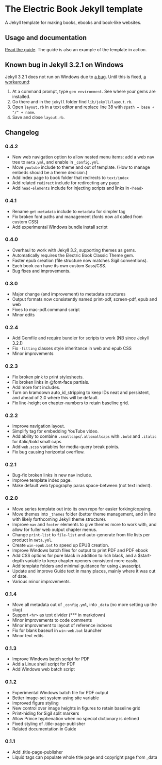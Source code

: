# The Electric Book Jekyll template

A Jekyll template for making books, ebooks and book-like websites.

## Usage and documentation

[Read the guide](http://electricbook.io). The guide is also an example of the template in action.

## Known bug in Jekyll 3.2.1 on Windows

Jekyll 3.2.1 does not run on Windows due to [a bug](https://github.com/jekyll/jekyll/issues/5192). Until this is fixed, [a workaround](https://github.com/jekyll/jekyll/issues/5192#issuecomment-237484567):

1. At a command prompt, type `gem environment`. See where your gems are installed.
2. Go there and in the `jekyll` folder find `lib/jekyll/layout.rb`.
3. Open `layout.rb` in a text editor and replace line 38 with `@path = base + "/" + name`.
4. Save and close `layout.rb`.

## Changelog

### 0.4.2

* New web navigation option to allow nested menu items: add a web nav tree to `meta.yml`, and enable in `_config.yml`.
* Move `youtube` include to theme and out of template. (How to manage embeds should be a theme decision.)
* Add index page to book folder that redirects to `text/index`
* Add related `redirect` include for redirecting any page
* Add `head-elements` include for injecting scripts and links in `<head>`

### 0.4.1

* Rename `get-metadata` include to `metadata` for simpler tag
* Fix broken font paths and management (fonts now all called from custom CSS)
* Add experimental Windows bundle install script

### 0.4.0

* Overhaul to work with Jekyll 3.2, supporting themes as gems.
* Automatically requires the Electric Book Classic Theme gem.
* Faster epub creation (file structure now matches Sigil conventions).
* Each book can have its own custom Sass/CSS.
* Bug fixes and improvements.

### 0.3.0

* Major change (and improvement) to metadata structures
* Output formats now consistently named print-pdf, screen-pdf, epub and web
* Fixes to mac-pdf.command script
* Minor edits

### 0.2.4

* Add Gemfile and require bundler for scripts to work (NB since Jekyll 3.2.1)
* Fix `-fitting` classes style inheritance in web and epub CSS
* Minor improvements

### 0.2.3

* Fix broken pink to print stylesheets.
* Fix broken links in @font-face partials.
* Add more font includes.
* Turn on kramdown auto_id_stripping to keep IDs neat and persistent, and ahead of 2.0 where this will be default.
* Fix line-height on chapter-numbers to retain baseline grid.

### 0.2.2

* Improve navigation layout.
* Simplify tag for embedding YouTube video.
* Add ability to combine `.smallcaps`/`.allsmallcaps` with `.bold` and `.italic` for italic/bold small caps.
* Add `web.scss` variables for media-query break points.
* Fix bug causing horizontal overflow.

### 0.2.1

* Bug-fix broken links in new nav include.
* Improve template index page.
* Make default web typography paras space-between (not text indent).

### 0.2.0

* Move series template out into its own repo for easier forking/copying.
* Move themes into `_themes` folder (better theme management, and in line with likely forthcoming Jekyll theme structure).
* Improve `nav` and `footer` elements to give themes more to work with, and allow for fuller web output chapter menus.
* Change `print-list` to `file-list` and auto-generate from file lists per product in `meta.yml`.
* Create `win-epub.bat` to speed up EPUB creation.
* Improve Windows batch files for output to print PDF and PDF ebook
* Add CSS options for pure black in addition to rich black, and a $start-depth variable to keep chapter openers consistent more easily.
* Add template folders and minimal guidance for using Javascript.
* Update and improve Guide text in many places, mainly where it was out of date.
* Various minor improvements.

### 0.1.4

* Move all metadata out of `_config.yml`, into `_data` (no more setting up the slug)
* Support `<hr>` as text divider (\*\*\* in markdown)
* Minor improvements to code comments
* Minor improvement to layout of reference indexes
* Fix for blank baseurl in `win-web.bat` launcher
* Minor text edits

### 0.1.3

* Improve Windows batch script for PDF
* Add a Linux shell script for PDF
* Add Windows web batch script

### 0.1.2

* Experimental Windows batch file for PDF output
* Better image-set system using site variable
* Improved figure styling
* New control over image heights in figures to retain baseline grid
* Print-hiding for Sigil split markers
* Allow Prince hyphenation when no special dictionary is defined
* Fixed styling of .title-page-publisher
* Related documentation in Guide

### 0.1.1

* Add .title-page-publisher
* Liquid tags can populate whole title page and copyright page from _data
